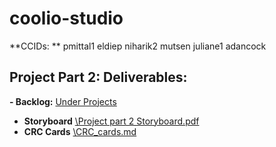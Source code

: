 # coolio-studio
**CCIDs: **
pmittal1
eldiep
niharik2
mutsen
juliane1
adancock

## Project Part 2: Deliverables:
**- Backlog:** [Under Projects](https://github.com/orgs/CMPUT301F25coolio/projects/2)
- **Storyboard** [\Project part 2 Storyboard.pdf](https://github.com/CMPUT301F25coolio/coolio-events/blob/main/Project%20part%202%20Storyboard.pdf)
- **CRC Cards** [\CRC_cards.md](https://github.com/CMPUT301F25coolio/coolio-events/blob/main/CRC_cards.md)
